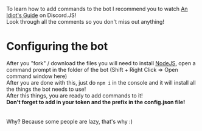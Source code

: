 To learn how to add commands to the bot I recommend you to watch [An Idiot's Guide](https://www.youtube.com/playlist?list=PLR2_rarYLHfg6ZJqq0WTMmI9uLcd7_GRO) on Discord.JS!<br>
Look through all the comments so you don't miss out anything!

# Configuring the bot
After you "fork" / download the files you will need to install [NodeJS](https://nodejs.org/en/), open a command prompt in the folder of the bot (Shift + Right Click => Open command window here)<br>
After you are done with this, just do ```npm i``` in the console and it will install all the things the bot needs to use!<br>
After this things, you are ready to add commands to it!<br>
**Don't forget to add in your token and the prefix in the config.json file!**
<br><br><br>
Why? Because some people are lazy, that's why :)
